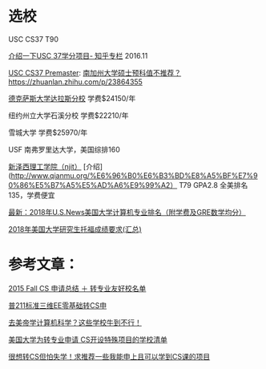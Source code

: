 # 选校 

USC CS37 T90

[介绍一下USC 37学分项目- 知乎专栏](https://zhuanlan.zhihu.com/p/23864355) 2016.11   

[USC CS37 Premaster](http://international.usc.edu/pre-masters-program/): 
[南加州大学硕士预科值不推荐？](https://www.zhihu.com/question/26866303) 
https://zhuanlan.zhihu.com/p/23864355 

[德克萨斯大学达拉斯分校]() 学费$24150/年

纽约州立大学石溪分校   学费$22210/年

雪城大学   学费$25970/年

 USF 南弗罗里达大学，美国综排160

[新泽西理工学院（njit）](http://www6.njit.edu/admissions/graduate/howtoapply/criteria/masters-programs.php) [介绍](http://www.qianmu.org/%E6%96%B0%E6%B3%BD%E8%A5%BF%E7%90%86%E5%B7%A5%E5%AD%A6%E9%99%A2） T79 GPA2.8 全美排名135，学费便宜

[最新：2018年U.S.News美国大学计算机专业排名（附学费及GRE数学均分）](http://www.zmnedu.com/yjs/lxzy/39826.html)

[2018年美国大学研究生托福成绩要求(汇总)](http://toefl.koolearn.com/20170728/818400.html)


# 参考文章：

[2015 Fall CS 申请总结 ＋ 转专业友好校名单](https://www.mitbbs.com/clubarticle_t/biojailbreak/149229.html)

[普211标准三维EE零基础转CS申](http://blog.csdn.net/shenziheng1/article/details/51088432)

[去美帝学计算机科学？这些学校牛到不行！](http://www.sohu.com/a/129574303_372460)  

[美国大学为转专业申请 CS开设特殊项目的学校清单](https://zhuanlan.zhihu.com/p/27539443)

[很想转CS但怕失学！求推荐一些我能申上且可以学到CS课的项目](http://www.1point3acres.com/bbs/thread-147816-1-1.html)
